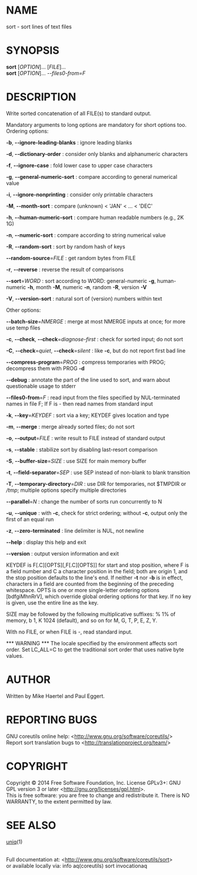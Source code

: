 NAME
====

sort - sort lines of text files

SYNOPSIS
========

**sort** [*OPTION*]... [*FILE*]...\
 **sort** [*OPTION*]... *--files0-from=F*

DESCRIPTION
===========

Write sorted concatenation of all FILE(s) to standard output.

Mandatory arguments to long options are mandatory for short options too. Ordering options:

**-b**, **--ignore-leading-blanks**
:   ignore leading blanks

**-d**, **--dictionary-order**
:   consider only blanks and alphanumeric characters

**-f**, **--ignore-case**
:   fold lower case to upper case characters

**-g**, **--general-numeric-sort**
:   compare according to general numerical value

**-i**, **--ignore-nonprinting**
:   consider only printable characters

**-M**, **--month-sort**
:   compare (unknown) \< 'JAN' \< ... \< 'DEC'

**-h**, **--human-numeric-sort**
:   compare human readable numbers (e.g., 2K 1G)

**-n**, **--numeric-sort**
:   compare according to string numerical value

**-R**, **--random-sort**
:   sort by random hash of keys

**--random-source**=*FILE*
:   get random bytes from FILE

**-r**, **--reverse**
:   reverse the result of comparisons

**--sort**=*WORD*
:   sort according to WORD: general-numeric **-g**, human-numeric **-h**, month **-M**, numeric **-n**, random **-R**, version **-V**

**-V**, **--version-sort**
:   natural sort of (version) numbers within text

Other options:

**--batch-size**=*NMERGE*
:   merge at most NMERGE inputs at once; for more use temp files

**-c**, **--check**, **--check**=*diagnose-first*
:   check for sorted input; do not sort

**-C**, **--check**=*quiet*, **--check**=*silent*
:   like **-c**, but do not report first bad line

**--compress-program**=*PROG*
:   compress temporaries with PROG; decompress them with PROG **-d**

**--debug**
:   annotate the part of the line used to sort, and warn about questionable usage to stderr

**--files0-from**=*F*
:   read input from the files specified by NUL-terminated names in file F; If F is - then read names from standard input

**-k**, **--key**=*KEYDEF*
:   sort via a key; KEYDEF gives location and type

**-m**, **--merge**
:   merge already sorted files; do not sort

**-o**, **--output**=*FILE*
:   write result to FILE instead of standard output

**-s**, **--stable**
:   stabilize sort by disabling last-resort comparison

**-S**, **--buffer-size**=*SIZE*
:   use SIZE for main memory buffer

**-t**, **--field-separator**=*SEP*
:   use SEP instead of non-blank to blank transition

**-T**, **--temporary-directory**=*DIR*
:   use DIR for temporaries, not \$TMPDIR or */tmp*; multiple options specify multiple directories

**--parallel**=*N*
:   change the number of sorts run concurrently to N

**-u**, **--unique**
:   with **-c**, check for strict ordering; without **-c**, output only the first of an equal run

**-z**, **--zero-terminated**
:   line delimiter is NUL, not newline

**--help**
:   display this help and exit

**--version**
:   output version information and exit

KEYDEF is F[.C][OPTS][,F[.C][OPTS]] for start and stop position, where F is a field number and C a character position in the field; both are origin 1, and the stop position defaults to the line's end. If neither **-t** nor **-b** is in effect, characters in a field are counted from the beginning of the preceding whitespace. OPTS is one or more single-letter ordering options [bdfgiMhnRrV], which override global ordering options for that key. If no key is given, use the entire line as the key.

SIZE may be followed by the following multiplicative suffixes: % 1% of memory, b 1, K 1024 (default), and so on for M, G, T, P, E, Z, Y.

With no FILE, or when FILE is -, read standard input.

\*\*\* WARNING \*\*\* The locale specified by the environment affects sort order. Set LC\_ALL=C to get the traditional sort order that uses native byte values.

AUTHOR
======

Written by Mike Haertel and Paul Eggert.

REPORTING BUGS
==============

GNU coreutils online help: \<<http://www.gnu.org/software/coreutils/>\>\
 Report sort translation bugs to \<<http://translationproject.org/team/>\>

COPYRIGHT
=========

Copyright © 2014 Free Software Foundation, Inc. License GPLv3+: GNU GPL version 3 or later \<<http://gnu.org/licenses/gpl.html>\>.\
 This is free software: you are free to change and redistribute it. There is NO WARRANTY, to the extent permitted by law.

SEE ALSO
========

[uniq](http://localhost/cgi-bin/man/man2html?1+uniq)(1)

\
 Full documentation at: \<<http://www.gnu.org/software/coreutils/sort>\>\
 or available locally via: info aq(coreutils) sort invocationaq
